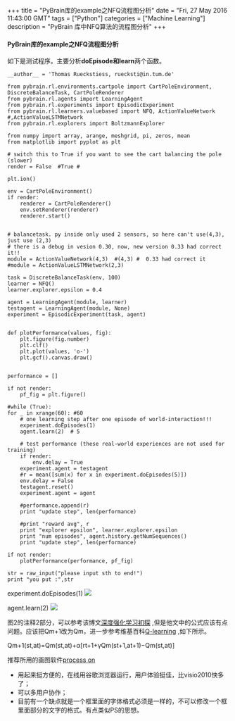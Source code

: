 +++ 
title = "PyBrain库的example之NFQ流程图分析" 
date = "Fri, 27 May 2016 11:43:00 GMT" 
tags = ["Python"] 
categories = ["Machine Learning"]
description = "PyBrain 库中NFQ算法的流程图分析" 
+++ 


#### PyBrain库的example之NFQ流程图分析

如下是测试程序。主要分析**doEpisode和learn**两个函数。

```
__author__ = 'Thomas Rueckstiess, ruecksti@in.tum.de'

from pybrain.rl.environments.cartpole import CartPoleEnvironment, DiscreteBalanceTask, CartPoleRenderer
from pybrain.rl.agents import LearningAgent
from pybrain.rl.experiments import EpisodicExperiment
from pybrain.rl.learners.valuebased import NFQ, ActionValueNetwork
#,ActionValueLSTMNetwork
from pybrain.rl.explorers import BoltzmannExplorer

from numpy import array, arange, meshgrid, pi, zeros, mean
from matplotlib import pyplot as plt

# switch this to True if you want to see the cart balancing the pole (slower)
render = False  #True #

plt.ion()

env = CartPoleEnvironment()
if render:
    renderer = CartPoleRenderer()
    env.setRenderer(renderer)
    renderer.start()


# balancetask. py inside only used 2 sensors, so here can't use(4,3), just use (2,3)
# there is a debug in vesion 0.30, now, new version 0.33 had correct it!!
module = ActionValueNetwork(4,3)  #(4,3) #  0.33 had correct it
#module = ActionValueLSTMNetwork(2,3)

task = DiscreteBalanceTask(env, 100)
learner = NFQ()
learner.explorer.epsilon = 0.4

agent = LearningAgent(module, learner)
testagent = LearningAgent(module, None)
experiment = EpisodicExperiment(task, agent)


def plotPerformance(values, fig):
    plt.figure(fig.number)
    plt.clf()
    plt.plot(values, 'o-')
    plt.gcf().canvas.draw()


performance = []

if not render:
    pf_fig = plt.figure()

#while (True):
for _ in xrange(60): #60
    # one learning step after one episode of world-interaction!!!
    experiment.doEpisodes(1)
    agent.learn(2)  # 5

    # test performance (these real-world experiences are not used for training)
    if render:
        env.delay = True
    experiment.agent = testagent
    #r = mean([sum(x) for x in experiment.doEpisodes(5)])
    env.delay = False
    testagent.reset()
    experiment.agent = agent

    #performance.append(r)
    print "update step", len(performance)

    #print "reward avg", r
    print "explorer epsilon", learner.explorer.epsilon
    print "num episodes", agent.history.getNumSequences()
    print "update step", len(performance)

if not render:
    plotPerformance(performance, pf_fig)

str = raw_input("please input sth to end!")
print "you put :",str

```

experiment.doEpisodes(1)
![](http://i.imgur.com/Un1ow9B.png)


agent.learn(2)
![](http://i.imgur.com/TQ2YO9y.png)

图2的注释2部分，可以参考该博文[深度强化学习初探](http://lamda.nju.edu.cn/yangjw/project/drlintro.html) ,但是他文中的公式应该有点问题。应该把Qm+1改为Qm，进一步参考维基百科[Q-learning](https://en.wikipedia.org/wiki/Q-learning) ,如下所示。

Qm+1(st,at)=Qm(st,at)+α[rt+1+γQm(st+1,at+1)−Qm(st,at)]



推荐所用的画图软件[process on](https://www.processon.com/i/56873407e4b0b5afb309e00c)

- 用起来挺方便的，在线用谷歌浏览器运行，用户体验挺佳，比visio2010快多了；
- 可以多用户协作；
- 目前有一个缺点就是一个框里面的字体格式必须是一样的，不可以修改一个框里面部分的文字的格式。有点类似PS的思想。



